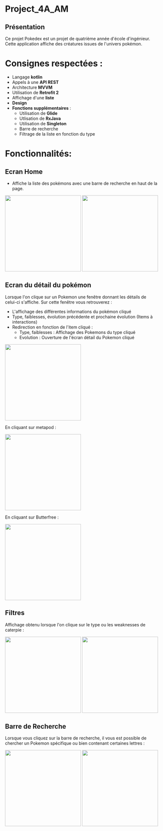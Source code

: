 # Project_4A_AM

## Présentation

Ce projet Pokedex est un projet de quatrième année d'école d'ingénieur. Cette application affiche des créatures issues de l'univers pokémon.

# Consignes respectées : 

- Langage **kotlin**
- Appels à une **API REST** 
- Architecture **MVVM**
- Utilisation de **Retrofit 2**
- Affichage d'une **liste**
- **Design**
- **Fonctions supplémentaires** :
  - Utilisation de **Glide**
  - Utlisation de **RxJava**
  - Utilisation de **Singleton**
  - Barre de recherche
  - Filtrage de la liste en fonction du type


# Fonctionnalités: 

## Ecran Home 

- Affiche la liste des pokémons avec une barre de recherche en haut de la page.

<img src ="https://github.com/CallMeAze/Project_4A_AM/blob/master/Img_github/list_pokemon.PNG" width="250"/>   <img src ="https://github.com/CallMeAze/Project_4A_AM/blob/master/Img_github/list_pokemon2.PNG" width="250"/>

## Ecran du détail du pokémon

Lorsque l'on clique sur un Pokemon une fenêtre donnant les détails de celui-ci s'affiche.
Sur cette fenêtre vous retrouverez : 

- L'affichage des différentes informations du pokémon cliqué
- Type, faiblesses, évolution précédente et prochaine évolution (Items à interactions) 
- Redirection en fonction de l'item cliqué :
	- Type, faiblesses : Affichage des Pokemons du type cliqué 
	- Evolution : Ouverture de l'écran détail du Pokemon cliqué

<img src ="https://github.com/CallMeAze/Project_4A_AM/blob/master/Img_github/pokemon_detail_caterpie.PNG" width="250"/>

En cliquant sur metapod : 

<img src ="https://github.com/CallMeAze/Project_4A_AM/blob/master/Img_github/pokemon_detail_metapod.PNG" width="250"/>

En cliquant sur Butterfree : 

<img src ="https://github.com/CallMeAze/Project_4A_AM/blob/master/Img_github/pokemon_detail_butterfree.PNG" width="250"/>

## Filtres 

Affichage obtenu lorsque l'on clique sur le type ou les weaknesses de caterpie : 

<img src ="https://github.com/CallMeAze/Project_4A_AM/blob/master/Img_github/pokemon_type_bug.PNG" width="250"/> <img src ="https://github.com/CallMeAze/Project_4A_AM/blob/master/Img_github/pokemon_type_fire.PNG" width="250"/>

## Barre de Recherche

Lorsque vous cliquez sur la barre de recherche, il vous est possible de chercher un Pokemon spécifique ou bien contenant certaines lettres : 

<img src ="https://github.com/CallMeAze/Project_4A_AM/blob/master/Img_github/search_bar.PNG" width="250"/> <img src ="https://github.com/CallMeAze/Project_4A_AM/blob/master/Img_github/search_bar2.PNG" width="250"/>
